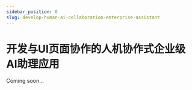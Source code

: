 ```yaml
---
sidebar_position: 8
slug: develop-human-ai-collaboration-enterprise-assistant
---
```


# 开发与UI页面协作的人机协作式企业级AI助理应用

Coming soon...

